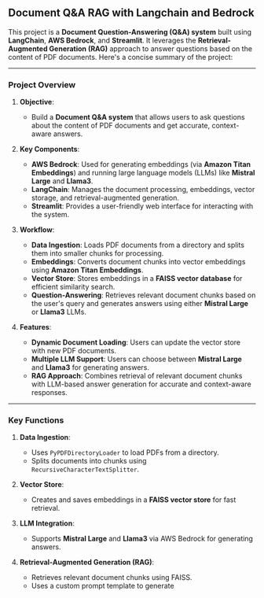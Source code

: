 ## Document Q&A RAG with Langchain and Bedrock

This project is a **Document Question-Answering (Q&A) system** built using **LangChain**, **AWS Bedrock**, and **Streamlit**. It leverages the **Retrieval-Augmented Generation (RAG)** approach to answer questions based on the content of PDF documents. Here's a concise summary of the project:

---

### **Project Overview**
1. **Objective**:
   - Build a **Document Q&A system** that allows users to ask questions about the content of PDF documents and get accurate, context-aware answers.

2. **Key Components**:
   - **AWS Bedrock**: Used for generating embeddings (via **Amazon Titan Embeddings**) and running large language models (LLMs) like **Mistral Large** and **Llama3**.
   - **LangChain**: Manages the document processing, embeddings, vector storage, and retrieval-augmented generation.
   - **Streamlit**: Provides a user-friendly web interface for interacting with the system.

3. **Workflow**:
   - **Data Ingestion**: Loads PDF documents from a directory and splits them into smaller chunks for processing.
   - **Embeddings**: Converts document chunks into vector embeddings using **Amazon Titan Embeddings**.
   - **Vector Store**: Stores embeddings in a **FAISS vector database** for efficient similarity search.
   - **Question-Answering**: Retrieves relevant document chunks based on the user's query and generates answers using either **Mistral Large** or **Llama3** LLMs.

4. **Features**:
   - **Dynamic Document Loading**: Users can update the vector store with new PDF documents.
   - **Multiple LLM Support**: Users can choose between **Mistral Large** and **Llama3** for generating answers.
   - **RAG Approach**: Combines retrieval of relevant document chunks with LLM-based answer generation for accurate and context-aware responses.

---

### **Key Functions**
1. **Data Ingestion**:
   - Uses `PyPDFDirectoryLoader` to load PDFs from a directory.
   - Splits documents into chunks using `RecursiveCharacterTextSplitter`.

2. **Vector Store**:
   - Creates and saves embeddings in a **FAISS vector store** for fast retrieval.

3. **LLM Integration**:
   - Supports **Mistral Large** and **Llama3** via AWS Bedrock for generating answers.

4. **Retrieval-Augmented Generation (RAG)**:
   - Retrieves relevant document chunks using FAISS.
   - Uses a custom prompt template to generate